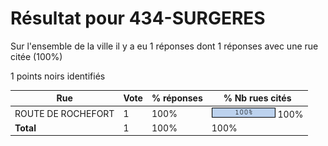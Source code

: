 # Résultat pour 434-SURGERES

Sur l'ensemble de la ville il y a eu 1 réponses dont 1 réponses avec une rue citée (100%)

1 points noirs identifiés

| Rue | Vote | % réponses | % Nb rues cités|
|-----|------|------------|----------------|
| ROUTE DE ROCHEFORT | 1 | 100% | <img src="../../img/bar_100.gif" />&nbsp;100%|
| **Total** | 1 | 100% | 100%|
